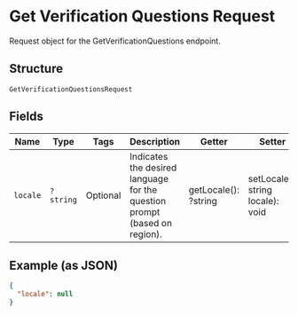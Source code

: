 
# Get Verification Questions Request

Request object for the GetVerificationQuestions endpoint.

## Structure

`GetVerificationQuestionsRequest`

## Fields

| Name | Type | Tags | Description | Getter | Setter |
|  --- | --- | --- | --- | --- | --- |
| `locale` | `?string` | Optional | Indicates the desired language for the question prompt (based on<br>region). | getLocale(): ?string | setLocale(?string locale): void |

## Example (as JSON)

```json
{
  "locale": null
}
```

